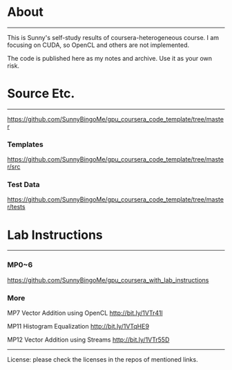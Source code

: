 About
=====
***

This is Sunny's self-study results of coursera-heterogeneous course. I am focusing on CUDA, so OpenCL and others are not implemented. 

The code is published here as my notes and archive. Use it as your own risk. 


Source Etc.
=====
***

https://github.com/SunnyBingoMe/gpu_coursera_code_template/tree/master

### Templates
https://github.com/SunnyBingoMe/gpu_coursera_code_template/tree/master/src

### Test Data
https://github.com/SunnyBingoMe/gpu_coursera_code_template/tree/master/tests

Lab Instructions
=====
***

### MP0~6
https://github.com/SunnyBingoMe/gpu_coursera_with_lab_instructions

### More
MP7 Vector Addition using OpenCL   http://bit.ly/1VTr41l 

MP11 Histogram Equalization        http://bit.ly/1VTqHE9 

MP12 Vector Addition using Streams http://bit.ly/1VTr55D 


***


License: please check the licenses in the repos of mentioned links. 


